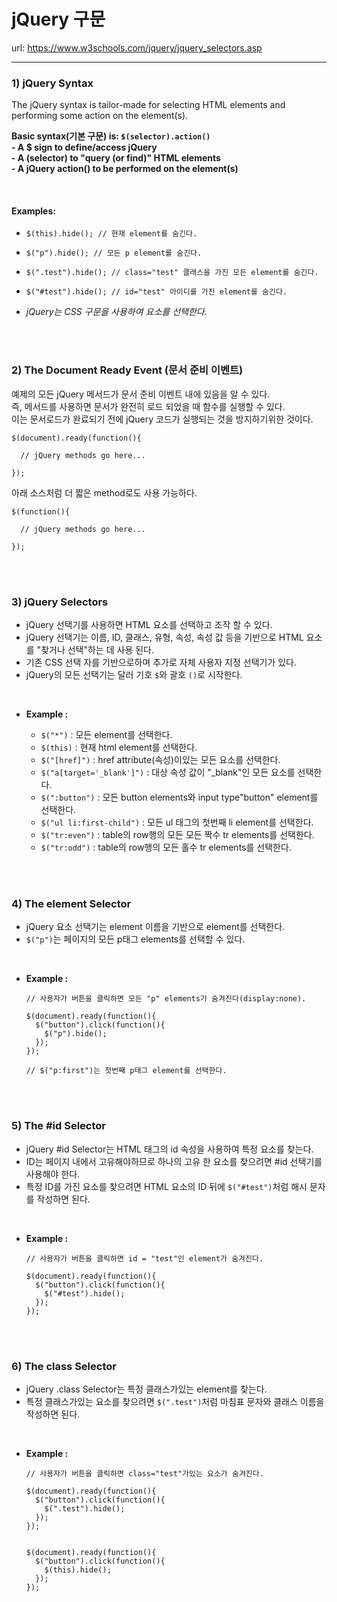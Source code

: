 # jQuery 구문

url: https://www.w3schools.com/jquery/jquery_selectors.asp

---

### 1) jQuery Syntax

The jQuery syntax is tailor-made for selecting HTML elements and performing some action on the element(s).

**Basic syntax(기본 구문) is: `$(selector).action()`**  
**- A $ sign to define/access jQuery**  
**- A (selector) to "query (or find)" HTML elements**  
**- A jQuery action() to be performed on the element(s)**

<br>

#### Examples:

- `$(this).hide(); // 현재 element를 숨긴다.`

- `$("p").hide(); // 모든 p element를 숨긴다.`

- `$(".test").hide(); // class="test" 클래스을 가진 모든 element를 숨긴다.`

- `$("#test").hide(); // id="test" 아이디를 가진 element를 숨긴다.`

- _jQuery는 CSS 구문을 사용하여 요소를 선택한다._

<br>
<br>

### 2) The Document Ready Event (문서 준비 이벤트)

예제의 모든 jQuery 메서드가 문서 준비 이벤트 내에 있음을 알 수 있다.  
즉, 메서드를 사용하면 문서가 완전히 로드 되었을 때 함수를 실행할 수 있다.  
이는 문서로드가 완료되기 전에 jQuery 코드가 실행되는 것을 방지하기위한 것이다.

```
$(document).ready(function(){

  // jQuery methods go here...

});
```

아래 소스처럼 더 짧은 method로도 사용 가능하다.

```
$(function(){

  // jQuery methods go here...

});
```

<br>
<br>

### 3) jQuery Selectors

- jQuery 선택기를 사용하면 HTML 요소를 선택하고 조작 할 수 있다.
- jQuery 선택기는 이름, ID, 클래스, 유형, 속성, 속성 값 등을 기반으로 HTML 요소를 "찾거나 선택"하는 데 사용 된다.
- 기존 CSS 선택 자를 기반으로하며 추가로 자체 사용자 지정 선택기가 있다.
- jQuery의 모든 선택기는 달러 기호 `$`와 괄호 `()`로 시작한다.

<br>

- **Example :**

  - `$("*")` : 모든 element를 선택한다.
  - `$(this)` : 현재 html element를 선택한다.
  - `$("[href]")` : href attribute(속성)이있는 모든 요소를 선택한다.
  - `$("a[target='_blank']")` : 대상 속성 값이 "\_blank"인 모든 <a> 요소를 선택한다.
  - `$(":button")` : 모든 button elements와 input type"button" element를 선택한다.
  - `$("ul li:first-child")` : 모든 ul 태그의 첫번째 li element를 선택한다.
  - `$("tr:even")` : table의 row행의 모든 모든 짝수 tr elements를 선택한다.
  - `$("tr:odd")` : table의 row행의 모든 홀수 tr elements를 선택한다.

<br>
<br>

### 4) The element Selector

- jQuery 요소 선택기는 element 이름을 기반으로 element를 선택한다.
- `$("p")`는 페이지의 모든 p태그 elements를 선택할 수 있다.

<br>

- **Example :**

  ```
  // 사용자가 버튼을 클릭하면 모든 "p" elements가 숨겨진다(display:none).

  $(document).ready(function(){
    $("button").click(function(){
      $("p").hide();
    });
  });

  // $("p:first")는 첫번째 p태그 element를 선택한다.
  ```

<br>
<br>

### 5) The #id Selector

- jQuery #id Selector는 HTML 태그의 id 속성을 사용하여 특정 요소를 찾는다.
- ID는 페이지 내에서 고유해야하므로 하나의 고유 한 요소를 찾으려면 #id 선택기를 사용해야 한다.
- 특정 ID를 가진 요소를 찾으려면 HTML 요소의 ID 뒤에 `$("#test")`처럼 해시 문자를 작성하면 된다.

<br>

- **Example :**

  ```
  // 사용자가 버튼을 클릭하면 id = "test"인 element가 숨겨진다.

  $(document).ready(function(){
    $("button").click(function(){
      $("#test").hide();
    });
  });
  ```

<br>
<br>

### 6) The class Selector

- jQuery .class Selector는 특정 클래스가있는 element를 찾는다.
- 특정 클래스가있는 요소를 찾으려면 `$(".test")`처럼 마침표 문자와 클래스 이름을 작성하면 된다.

<br>

- **Example :**

  ```
  // 사용자가 버튼을 클릭하면 class="test"가있는 요소가 숨겨진다.

  $(document).ready(function(){
    $("button").click(function(){
      $(".test").hide();
    });
  });


  $(document).ready(function(){
    $("button").click(function(){
      $(this).hide();
    });
  });
  ```
